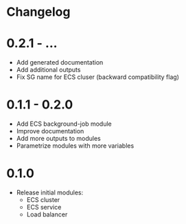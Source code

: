 # Changelog

# 0.2.1 - ...

* Add generated documentation
* Add additional outputs
* Fix SG name for ECS cluser (backward compatibility flag)

# 0.1.1 - 0.2.0

* Add ECS background-job module
* Improve documentation
* Add more outputs to modules
* Parametrize modules with more variables

# 0.1.0

* Release initial modules:
    * ECS cluster
    * ECS service
    * Load balancer
